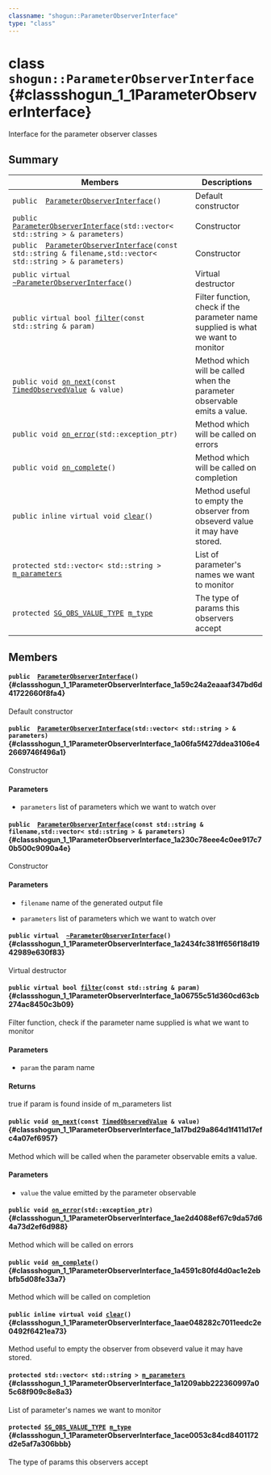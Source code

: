 ```yaml
---
classname: "shogun::ParameterObserverInterface"
type: "class"
---
```


# class `shogun::ParameterObserverInterface` {#classshogun_1_1ParameterObserverInterface}

Interface for the parameter observer classes

## Summary

 Members                        | Descriptions
--------------------------------|---------------------------------------------
`public  `[`ParameterObserverInterface`](#classshogun_1_1ParameterObserverInterface_1a59c24a2eaaaf347bd6d41722660f8fa4)`()` | Default constructor
`public  `[`ParameterObserverInterface`](#classshogun_1_1ParameterObserverInterface_1a06fa5f427ddea3106e42669746f496a1)`(std::vector< std::string > & parameters)` | Constructor 
`public  `[`ParameterObserverInterface`](#classshogun_1_1ParameterObserverInterface_1a230c78eee4c0ee917c70b500c9090a4e)`(const std::string & filename,std::vector< std::string > & parameters)` | Constructor 
`public virtual  `[`~ParameterObserverInterface`](#classshogun_1_1ParameterObserverInterface_1a2434fc381ff656f18d1942989e630f83)`()` | Virtual destructor
`public virtual bool `[`filter`](#classshogun_1_1ParameterObserverInterface_1a06755c51d360cd63cb274ac8450c3b09)`(const std::string & param)` | Filter function, check if the parameter name supplied is what we want to monitor 
`public void `[`on_next`](#classshogun_1_1ParameterObserverInterface_1a17bd29a864d1f411d17efc4a07ef6957)`(const `[`TimedObservedValue`](#namespaceshogun_1aa7652406eeda765b6de5783028c8b301)` & value)` | Method which will be called when the parameter observable emits a value. 
`public void `[`on_error`](#classshogun_1_1ParameterObserverInterface_1ae2d4088ef67c9da57d64a73d2ef6d988)`(std::exception_ptr)` | Method which will be called on errors
`public void `[`on_complete`](#classshogun_1_1ParameterObserverInterface_1a4591c80fd4d0ac1e2ebbfb5d08fe33a7)`()` | Method which will be called on completion
`public inline virtual void `[`clear`](#classshogun_1_1ParameterObserverInterface_1aae048282c7011eedc2e0492f6421ea73)`()` | Method useful to empty the observer from obseverd value it may have stored.
`protected std::vector< std::string > `[`m_parameters`](#classshogun_1_1ParameterObserverInterface_1a1209abb222360997a05c68f909c8e8a3) | List of parameter's names we want to monitor
`protected `[`SG_OBS_VALUE_TYPE`](#namespaceshogun_1adcef34436f03207dcc3b97db8b4794d9)` `[`m_type`](#classshogun_1_1ParameterObserverInterface_1ace0053c84cd8401172d2e5af7a306bbb) | The type of params this observers accept

## Members

#### `public  `[`ParameterObserverInterface`](#classshogun_1_1ParameterObserverInterface_1a59c24a2eaaaf347bd6d41722660f8fa4)`()` {#classshogun_1_1ParameterObserverInterface_1a59c24a2eaaaf347bd6d41722660f8fa4}

Default constructor

#### `public  `[`ParameterObserverInterface`](#classshogun_1_1ParameterObserverInterface_1a06fa5f427ddea3106e42669746f496a1)`(std::vector< std::string > & parameters)` {#classshogun_1_1ParameterObserverInterface_1a06fa5f427ddea3106e42669746f496a1}

Constructor 
#### Parameters
* `parameters` list of parameters which we want to watch over

#### `public  `[`ParameterObserverInterface`](#classshogun_1_1ParameterObserverInterface_1a230c78eee4c0ee917c70b500c9090a4e)`(const std::string & filename,std::vector< std::string > & parameters)` {#classshogun_1_1ParameterObserverInterface_1a230c78eee4c0ee917c70b500c9090a4e}

Constructor 
#### Parameters
* `filename` name of the generated output file 

* `parameters` list of parameters which we want to watch over

#### `public virtual  `[`~ParameterObserverInterface`](#classshogun_1_1ParameterObserverInterface_1a2434fc381ff656f18d1942989e630f83)`()` {#classshogun_1_1ParameterObserverInterface_1a2434fc381ff656f18d1942989e630f83}

Virtual destructor

#### `public virtual bool `[`filter`](#classshogun_1_1ParameterObserverInterface_1a06755c51d360cd63cb274ac8450c3b09)`(const std::string & param)` {#classshogun_1_1ParameterObserverInterface_1a06755c51d360cd63cb274ac8450c3b09}

Filter function, check if the parameter name supplied is what we want to monitor 
#### Parameters
* `param` the param name 

#### Returns
true if param is found inside of m_parameters list

#### `public void `[`on_next`](#classshogun_1_1ParameterObserverInterface_1a17bd29a864d1f411d17efc4a07ef6957)`(const `[`TimedObservedValue`](#namespaceshogun_1aa7652406eeda765b6de5783028c8b301)` & value)` {#classshogun_1_1ParameterObserverInterface_1a17bd29a864d1f411d17efc4a07ef6957}

Method which will be called when the parameter observable emits a value. 
#### Parameters
* `value` the value emitted by the parameter observable

#### `public void `[`on_error`](#classshogun_1_1ParameterObserverInterface_1ae2d4088ef67c9da57d64a73d2ef6d988)`(std::exception_ptr)` {#classshogun_1_1ParameterObserverInterface_1ae2d4088ef67c9da57d64a73d2ef6d988}

Method which will be called on errors

#### `public void `[`on_complete`](#classshogun_1_1ParameterObserverInterface_1a4591c80fd4d0ac1e2ebbfb5d08fe33a7)`()` {#classshogun_1_1ParameterObserverInterface_1a4591c80fd4d0ac1e2ebbfb5d08fe33a7}

Method which will be called on completion

#### `public inline virtual void `[`clear`](#classshogun_1_1ParameterObserverInterface_1aae048282c7011eedc2e0492f6421ea73)`()` {#classshogun_1_1ParameterObserverInterface_1aae048282c7011eedc2e0492f6421ea73}

Method useful to empty the observer from obseverd value it may have stored.

#### `protected std::vector< std::string > `[`m_parameters`](#classshogun_1_1ParameterObserverInterface_1a1209abb222360997a05c68f909c8e8a3) {#classshogun_1_1ParameterObserverInterface_1a1209abb222360997a05c68f909c8e8a3}

List of parameter's names we want to monitor

#### `protected `[`SG_OBS_VALUE_TYPE`](#namespaceshogun_1adcef34436f03207dcc3b97db8b4794d9)` `[`m_type`](#classshogun_1_1ParameterObserverInterface_1ace0053c84cd8401172d2e5af7a306bbb) {#classshogun_1_1ParameterObserverInterface_1ace0053c84cd8401172d2e5af7a306bbb}

The type of params this observers accept

